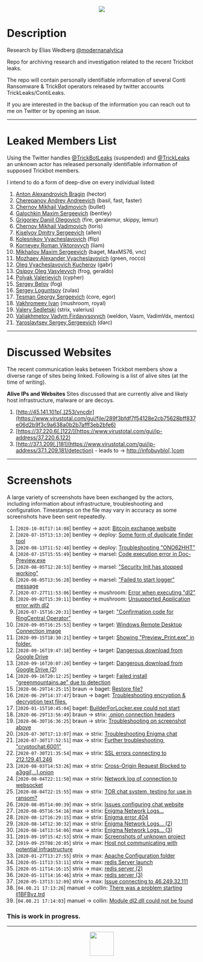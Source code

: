 <p align="center">
  <a href="#" target="blank"><img src="https://cybernite-git-access.s3.us-east-1.amazonaws.com/trickbot.png"/></a>
</p>

# Description

Research by Elias Wedberg [@modernanalytica](https://twitter.com/modernanalytica)

Repo for archiving research and investigation related to the recent Trickbot leaks.

The repo will contain personally identifiable information of several Conti Ransomware & TrickBot operators released by twitter accounts TrickLeaks/ContiLeaks.

If you are interested in the backup of the information you can reach out to me on Twitter or by opening an issue.

---
# Leaked Members List
Using the Twitter handles [@TrickBotLeaks](https://twitter.com/trickbotleaks) (suspended) and [@TrickLeaks](https://twitter.com/trickleaks) an unknown actor has released personally identifiable information of supposed Trickbot members.

I intend to do a form of deep-dive on every individual listed:
1. [Anton Alexandrovich Bragin](members/hector) (hector)
2. [Cherepanov Andrey Andreevich](members/basil) (basil, fast, faster)
3. [Chernov Mikhail Vadimovich](members/bullet) (bullet)
4. [Galochkin Maxim Sergeevich](members/bentley) (bentley)
5. [Grigoriev Daniil Olegovich](members/fire) (fire, geralemur, skippy, lemur)
6. [Chernov Mikhail Vadimovich](members/toris) (toris)
7. [Kiselyov Dmitry Sergeevich](members/allen) (allen)
8. [Kolesnikov Vyacheslavovich](members/flip) (flip)
9. [Korneyev Roman Viktorovych](members/liam) (liam)
10. [Mikhailov Maxim Sergeevich](members/baget) (baget, MaxMS76, vnc)
11. [Mozhaev Alexander Vyacheslavovich](members/green) (green, rocco)
12. [Oleg Vyacheslavovich Kucherov](members/gabr) (gabr)
13. [Osipov Oleg Vasylevych](members/frog) (frog, geraldo)
14. [Polyak Valerievich](members/cypher) (cypher)
15. [Sergey Belov](members/fog) (fog)
16. [Sergey Loguntsov](members/zulas) (zulas)
17. [Tesman Georgy Sergeevich](members/core) (core, egor)
18. [Vakhromeev Ivan](members/mushroom) (mushroom, royal)
19. [Valery Sedletski](members/strix) (strix, valerius)
20. [Valiakhmetov Vadym Firdavysovych](members/weldon) (weldon, Vasm, VadimVdx, mentos)
21. [Yaroslavtsev Sergey Sergeevich](members/darc) (darc)
---
# Discussed Websites
The recent communication leaks between Trickbot members show a diverse range of sites being linked. Following is a list of alive sites (at the time of writing).

**Alive IPs and Websites**
Sites discussed that are currently alive and likely host infrastructure, malware or are decoys.
1.  [http://45.141.101p[.]253/vncdir](https://www.virustotal.com/gui/file/289f3bfdf7f54128e2cb75628bff837e06d2b9f3c9a638a0b2b7afff3eb2bfe6)
2.  [https://37.220.6[.]122/](https://www.virustotal.com/gui/ip-address/37.220.6.122)
3.  [http://37.1.209[.]181](https://www.virustotal.com/gui/ip-address/37.1.209.181/detection) - leads to -> [http://infobuyblo[.]com](https://www.virustotal.com/gui/url/6fe2165dd35d2e6c656b8cdcfc80835138a43e450796634a1c99307a013c14f8?nocache=1) 

---
# Screenshots
A large variety of screenshots have been exchanged by the actors, including information about infrastructure, troubleshooting and configuration. Timestamps on the file may vary in accuracy as some screenshots have been sent repeatedly.

1. [`2020-10-01T17:14:08`] bentley -> azot: [Bitcoin exchange website](screenshots/urelz8.png)
2. [`2020-07-15T13:13:20`] bentley -> deploy: [Some form of duplicate finder tool](screenshots/ti9t35.png)
3. [`2020-08-13T11:52:48`] bentley -> deploy: [Troubleshooting "ONO62HHT"](screenshots/tyxzg6.png)
4. [`2020-07-15T15:55:49`] bentley -> marsel: [Code execution error in Doc-Preview.exe](screenshots/tidc5a.png)
5. [`2020-08-05T12:28:53`] bentley -> marsel: ["Security Init has stopped working"](screenshots/tugj04.png)
6. [`2020-08-05T13:56:28`] bentley -> marsel: ["Failed to start logger" message](screenshots/tuib88.png)
7. [`2020-07-27T11:53:06`] bentley -> mushroom: [Error when executing "dl2"](screenshots/tp8zfi.png)
8. [`2020-09-02T15:39:11`] bentley -> mushroom: [Unsupported Application error with dl2](screenshots/uac85e.png)
9. [`2020-07-15T16:20:31`] bentley -> target: ["Confirmation code for RingCentral Operator"](screenshots/tidtdf.png)
10. [`2020-09-05T16:25:53`] bentley -> target: [Windows Remote Desktop Connection image](screenshots/uc42e0.png)
11. [`2020-09-15T18:30:21`] bentley -> target: [Showing "Preview_Print.exe" in folder.](screenshots/uhuhzg.png)
12. [`2020-09-16T19:47:18`] bentley -> target: [Dangerous download from Google Drive](screenshots/uiig30.png)
13. [`2020-09-16T20:07:20`] bentley -> target: [Dangerous download from Google Drive (2)](screenshots/uiircf.png)
14. [`2020-09-16T20:12:25`] bentley -> target: [Failed install "greenmountains.ae" due to detection](screenshots/uiiu8d.png)
15. [`2020-06-29T14:25:15`] braun -> baget: [Restore file?](screenshots/t8ixax.png)
16. [`2020-06-29T14:37:47`] braun -> baget: [Troubleshooting encryption & decryption text files.](screenshots/t8jd25.png)
17. [`2020-01-15T10:45:04`] baget: [BuilderForLocker.exe could not start](screenshots/qo1y7d.png)
18. [`2020-06-29T13:56:49`] braun -> strix: [.onion connection headers](screenshots/t8iipl.png)
19. [`2020-06-30T16:36:25`] braun -> strix: [Troubleshooting on screenshot above](screenshots/t99t6y.png)
20. [`2020-07-30T17:13:07`] max -> strix: [Troubleshooting Enigma chat](screenshots/trbc19.png)
21. [`2020-07-30T17:52:51`] max -> strix: [Further troubleshooting, "cryptochat:6001"](screenshots/trbzt4.png)
22. [`2020-07-30T21:35:54`] max -> strix: [SSL errors connecting to 212.129.41.246](screenshots/trfiei.png)
23. [`2020-08-03T14:53:26`] max -> strix: [Cross-Origin Request Blocked to a3ggj[...].onion](screenshots/tt9yod.png)
24. [`2020-08-04T22:11:50`] max -> strix: [Network log of connection to websocket](screenshots/tu43gu.png)
25. [`2020-08-04T22:15:55`] max -> strix: [TOR chat system, testing for use in ransom?](screenshots/tu45ht.png)
26. [`2020-08-05T14:00:39`] max -> strix: [Issues configuring chat website](screenshots/tuid8r.png)
27. [`2020-08-05T16:54:16`] max -> strix: [Enigma Network Logs...](screenshots/tuli74.png)
28. [`2020-08-12T16:29:15`] max -> strix: [Enigma error 404](screenshots/tyhi6g.png)
29. [`2020-08-14T12:30:32`] max -> strix: [Enigma Network Logs... (2)](screenshots/tzk64h.png)
30. [`2020-08-14T13:54:06`] max -> strix: [Enigma Network Logs... (3)](screenshots/tzltrh.png)
31. [`2019-09-19T15:42:53`] strix -> max: [Screenshots of unknown project](screenshots/p8dkn7.png)
32. [`2019-09-25T08:20:05`] strix -> max: [Host not communicating with potential infrastructure](screenshots/paqz3t.png)
33. [`2020-01-27T13:27:55`] strix -> max: [Apache Configuration folder](screenshots/qtl9o0.png)
34. [`2020-05-11T13:53:11`] strix -> max: [redis Server launch](screenshots/setk19.png)
35. [`2020-05-11T14:16:15`] strix -> max: [redis server (2)](screenshots/setyty.png)
36. [`2020-05-11T14:16:46`] strix -> max: [redis server (3)](screenshots/setz4f.png)
37. [`2020-05-13T13:12:09`] strix -> max: [Issue connecting to 46.249.32.111](screenshots/sg4xup.png)
38. [`04.08.21 17:13:26`] manuel -> collin: [There was a problem starting ll1BFBvz.trd](screenshots/1j37gab.png)
39. [`04.08.21 17:14:03`] manuel -> collin: [Module dl2.dll could not be found](screenshots/1j37nwh.png)

### This is work in progress.
---

<p align="center">
  <a href="https://twitter.com/cybernite_intel"/><img src="https://pbs.twimg.com/profile_images/1499738138331303940/L1joRp-6_400x400.png" width="64px"/></a>
</p>
